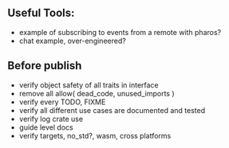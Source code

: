 ## Useful Tools:

- example of subscribing to events from a remote with pharos?
- chat example, over-engineered?


## Before publish

- verify object safety of all traits in interface
- remove all allow( dead_code, unused_imports )
- verify every TODO, FIXME
- verify all different use cases are documented and tested
- verify log crate use
- guide level docs
- verify targets, no_std?, wasm, cross platforms

